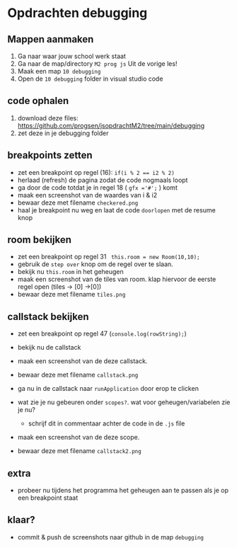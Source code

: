 # Opdrachten debugging

## Mappen aanmaken

1. Ga naar waar jouw school werk staat
2. Ga naar de map/directory `M2 prog js`
Uit de vorige les!
3. Maak een map `10 debugging`
4. Open de `10 debugging` folder in visual studio code

## code ophalen

1. download deze files:
https://github.com/progsen/jsopdrachtM2/tree/main/debugging
2. zet deze in je debugging folder

## breakpoints zetten

- zet een breakpoint op regel (16): `if(i % 2 == i2 % 2)`
- herlaad (refresh) de pagina zodat de code nogmaals loopt
- ga door de code totdat je in regel 18 ( `gfx ='#';` ) komt 
- maak een screenshot van de waardes van i & i2
- bewaar deze met filename `checkered.png`
- haal je breakpoint nu weg en laat de code `doorlopen` met de resume knop


## room bekijken

- zet een breakpoint op regel 31 ` this.room = new Room(10,10);`
- gebruik de `step over` knop om de regel over te slaan.
- bekijk nu `this.room` in het geheugen
- maak een screenshot van de tiles van room. klap hiervoor de eerste regel open (tiles -> [0] ->[0])
- bewaar deze met filename `tiles.png`

## callstack bekijken

- zet een breakpoint op regel 47 (`console.log(rowString);`)
- bekijk nu de callstack
- maak een screenshot van de deze callstack. 
- bewaar deze met filename `callstack.png`
- ga nu in de callstack naar `runApplication` door erop te clicken
- wat zie je nu gebeuren onder `scopes?`. wat voor geheugen/variabelen zie je nu?
    - schrijf dit in commentaar achter de code in de `.js` file

- maak een screenshot van de deze scope. 
- bewaar deze met filename `callstack2.png`

## extra

-  probeer nu tijdens het programma het geheugen aan te passen als je op een breakpoint staat

## klaar?

- commit & push de screenshots naar github in de map `debugging`
